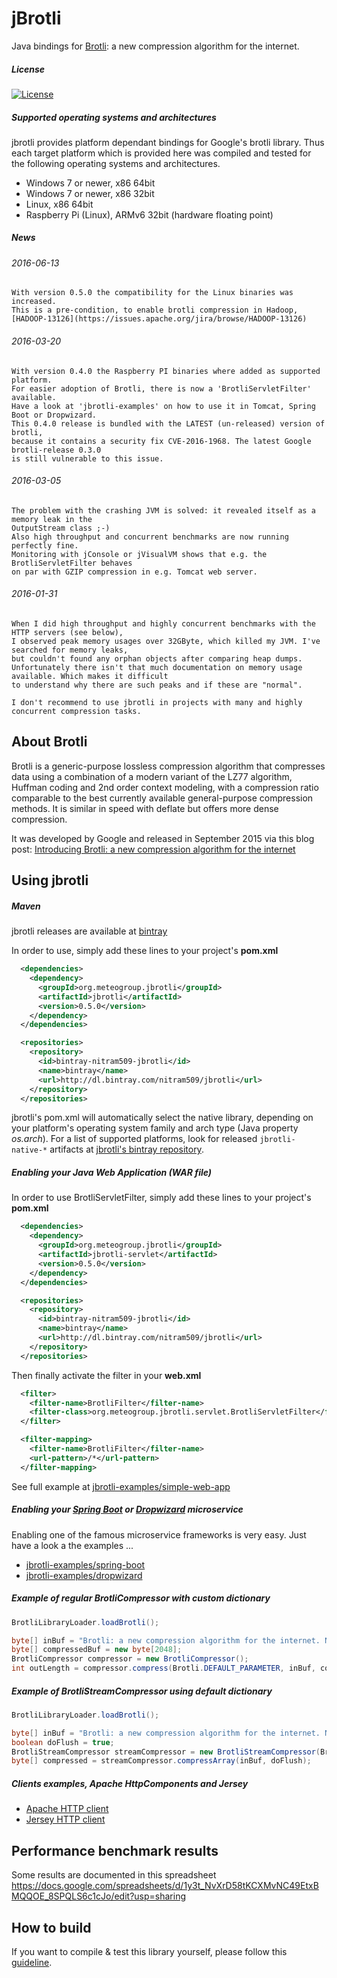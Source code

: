 
jBrotli
=========================================

Java bindings for [Brotli](https://github.com/google/brotli.git): a new compression algorithm for the internet.

##### License

[![License](https://img.shields.io/:license-Apache%202.0-blue.svg)](http://www.apache.org/licenses/LICENSE-2.0)

##### Supported operating systems and architectures

jbrotli provides platform dependant bindings for Google's brotli library.
Thus each target platform which is provided here was compiled and tested
for the following operating systems and architectures.

* Windows 7 or newer, x86 64bit
* Windows 7 or newer, x86 32bit
* Linux, x86 64bit
* Raspberry Pi (Linux), ARMv6 32bit (hardware floating point)


##### News

###### 2016-06-13

    With version 0.5.0 the compatibility for the Linux binaries was increased.
    This is a pre-condition, to enable brotli compression in Hadoop, [HADOOP-13126](https://issues.apache.org/jira/browse/HADOOP-13126)


###### 2016-03-20

    With version 0.4.0 the Raspberry PI binaries where added as supported platform.
    For easier adoption of Brotli, there is now a 'BrotliServletFilter' available.
    Have a look at 'jbrotli-examples' on how to use it in Tomcat, Spring Boot or Dropwizard.
    This 0.4.0 release is bundled with the LATEST (un-released) version of brotli,
    because it contains a security fix CVE-2016-1968. The latest Google brotli-release 0.3.0
    is still vulnerable to this issue.


###### 2016-03-05

    The problem with the crashing JVM is solved: it revealed itself as a memory leak in the 
    OutputStream class ;-)
    Also high throughput and concurrent benchmarks are now running perfectly fine.
    Monitoring with jConsole or jVisualVM shows that e.g. the BrotliServletFilter behaves
    on par with GZIP compression in e.g. Tomcat web server.


###### 2016-01-31

    When I did high throughput and highly concurrent benchmarks with the HTTP servers (see below),
    I observed peak memory usages over 32GByte, which killed my JVM. I've searched for memory leaks,
    but couldn't found any orphan objects after comparing heap dumps.
    Unfortunately there isn't that much documentation on memory usage available. Which makes it difficult
    to understand why there are such peaks and if these are "normal".
    
    I don't recommend to use jbrotli in projects with many and highly concurrent compression tasks.
    
    
## About Brotli

Brotli is a generic-purpose lossless compression algorithm that compresses data using a combination of a modern variant of the LZ77 algorithm,
Huffman coding and 2nd order context modeling, with a compression ratio comparable to the best currently available general-purpose compression methods.
It is similar in speed with deflate but offers more dense compression.

It was developed by Google and released in September 2015 via this blog post:
[Introducing Brotli: a new compression algorithm for the internet](http://google-opensource.blogspot.de/2015/09/introducing-brotli-new-compression.html)


## Using jbrotli

##### Maven
jbrotli releases are available at [bintray](https://bintray.com/nitram509/jbrotli/jbrotli/)

In order to use, simply add these lines to your project's **pom.xml**

```xml
  <dependencies>
    <dependency>
      <groupId>org.meteogroup.jbrotli</groupId>
      <artifactId>jbrotli</artifactId>
      <version>0.5.0</version>
    </dependency>
  </dependencies>

  <repositories>
    <repository>
      <id>bintray-nitram509-jbrotli</id>
      <name>bintray</name>
      <url>http://dl.bintray.com/nitram509/jbrotli</url>
    </repository>
  </repositories>
```

jbrotli's pom.xml will automatically select the native library,
depending on your platform's operating system family and arch type (Java property *os.arch*).
For a list of supported platforms, look for released ```jbrotli-native-*``` artifacts at 
[jbrotli's bintray repository](https://bintray.com/nitram509/jbrotli/jbrotli#files/com/meteogroup/jbrotli).


##### Enabling your Java Web Application (WAR file)

In order to use BrotliServletFilter, simply add these lines to your project's **pom.xml**

```xml
  <dependencies>
    <dependency>
      <groupId>org.meteogroup.jbrotli</groupId>
      <artifactId>jbrotli-servlet</artifactId>
      <version>0.5.0</version>
    </dependency>
  </dependencies>

  <repositories>
    <repository>
      <id>bintray-nitram509-jbrotli</id>
      <name>bintray</name>
      <url>http://dl.bintray.com/nitram509/jbrotli</url>
    </repository>
  </repositories>
```

Then finally activate the filter in your **web.xml**

```xml
  <filter>
    <filter-name>BrotliFilter</filter-name>
    <filter-class>org.meteogroup.jbrotli.servlet.BrotliServletFilter</filter-class>
  </filter>

  <filter-mapping>
    <filter-name>BrotliFilter</filter-name>
    <url-pattern>/*</url-pattern>
  </filter-mapping>
```

See full example at [jbrotli-examples/simple-web-app](jbrotli-examples/simple-web-app)


##### Enabling your [Spring Boot](http://projects.spring.io/spring-boot/) or [Dropwizard](http://www.dropwizard.io/) microservice

Enabling one of the famous microservice frameworks is very easy. Just have a look a the examples ...

* [jbrotli-examples/spring-boot](jbrotli-examples/spring-boot)
* [jbrotli-examples/dropwizard](jbrotli-examples/dropwizard) 


##### Example of regular BrotliCompressor with custom dictionary

```java
BrotliLibraryLoader.loadBrotli();

byte[] inBuf = "Brotli: a new compression algorithm for the internet. Now available for Java!".getBytes();
byte[] compressedBuf = new byte[2048];
BrotliCompressor compressor = new BrotliCompressor();
int outLength = compressor.compress(Brotli.DEFAULT_PARAMETER, inBuf, compressedBuf);
```


##### Example of BrotliStreamCompressor using default dictionary
 
```java
BrotliLibraryLoader.loadBrotli();

byte[] inBuf = "Brotli: a new compression algorithm for the internet. Now available for Java!".getBytes();
boolean doFlush = true;
BrotliStreamCompressor streamCompressor = new BrotliStreamCompressor(Brotli.DEFAULT_PARAMETER);
byte[] compressed = streamCompressor.compressArray(inBuf, doFlush);
```


##### Clients examples, Apache HttpComponents and Jersey

* [Apache HTTP client](jbrotli-examples/http-client/src/main/java/org/meteogroup/jbrotli/httpclient/apache/HttpClientExample.java)
* [Jersey HTTP client](jbrotli-examples/http-client/src/main/java/org/meteogroup/jbrotli/httpclient/jersey/JerseyClientExample.java)


## Performance benchmark results

Some results are documented in this spreadsheet
https://docs.google.com/spreadsheets/d/1y3t_NvXrD58tKCXMvNC49EtxBMQQOE_8SPQLS6c1cJo/edit?usp=sharing


## How to build

If you want to compile & test this library yourself, please follow this [guideline](HOWTO-BUILD.md). 